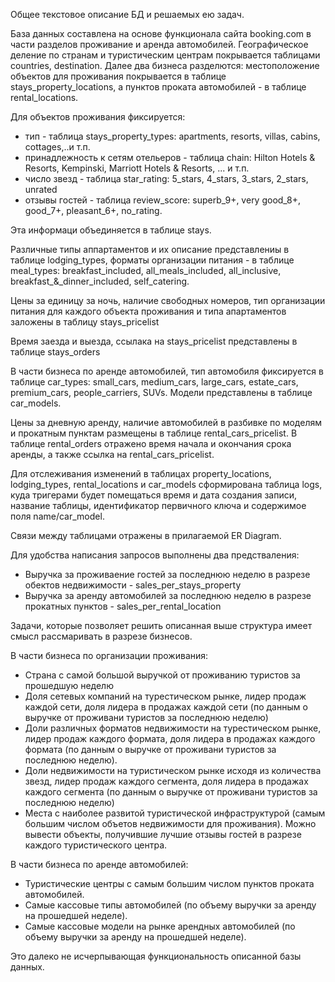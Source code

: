 Oбщее текстовое описание БД и решаемых ею задач.

База данных составлена на основе функционала сайта booking.com в части разделов проживание и аренда автомобилей. 
Географическое деление по странам и туристическим центрам покрывается таблицами countries, destination.
Далее два бизнеса разделются: местоположение объектов для проживания покрывается в таблице stays_property_locations, а пунктов проката автомобилей - в таблице rental_locations.

Для объектов проживания фиксируется:
- тип - таблица stays_property_types: apartments, resorts, villas, cabins, cottages,..и т.п.
- принадлежность к сетям отельеров - таблица chain: Hilton Hotels & Resorts, Kempinski, Marriott Hotels & Resorts, ... и т.п.
- число звезд - таблица star_rating: 5_stars, 4_stars, 3_stars, 2_stars, unrated
- отзывы гостей - таблица review_score: superb_9+, very good_8+, good_7+, pleasant_6+, no_rating.

Эта информаци объединяется в таблице stays.

Различные типы аппартаментов и их описание представлениы в таблице lodging_types, форматы организации питания - в таблице meal_types: breakfast_included, all_meals_included, all_inclusive, breakfast_&_dinner_included, self_catering.

Цены за единицу за ночь, наличие свободных номеров, тип организации питания для каждого объекта проживания и типа апартаментов заложены в таблицу stays_pricelist

Время заезда и выезда, ссылака на stays_pricelist представлены в таблице stays_orders

В части бизнеса по аренде автомобилей, тип автомобиля фиксируется в таблице car_types: small_cars, medium_cars, large_cars, estate_cars, premium_cars, people_carriers, SUVs. Модели представлены в таблице car_models.

Цены за дневную аренду, наличие автомобилей в разбивке по моделям и прокатным пунктам размещены в таблице rental_cars_pricelist.
В таблице rental_orders отражено время начала и окончания срока аренды, а также ссылка на rental_cars_pricelist.

Для отслеживания изменений в таблицах  property_locations, lodging_types, rental_locations и car_models сформирована таблица logs, куда тригерами будет помещаться время и дата создания записи, название таблицы, идентификатор первичного ключа и содержимое поля name/car_model.

Связи между таблицами отражены в прилагаемой ER Diagram.

Для удобства написания запросов выполнены два предстваления:
- Выручка за проживаение гостей за последнюю неделю в разрезе обектов недвижимости - sales_per_stays_property
- Выручка за аренду автомобилей за последнюю неделю в разрезе прокатных пунктов - sales_per_rental_location

Задачи, которые позволяет решить описанная выше структура имеет смысл рассмаривать в разрезе бизнесов.

В части бизнеса по организации проживания:
- Страна с самой большой выручкой от проживанию туристов за прошедшую неделю 
- Доля сетевых компаний на турестическом рынке, лидер продаж каждой сети, доля лидера в продажах каждой сети (по данным о выручке от       проживани туристов за последнюю неделю)
- Доли различных форматов недвижимости на турестическом рынке, лидер продаж каждого формата, доля лидера в продажах каждого формата (по   данным о выручке  от проживани туристов за последнюю неделю).
- Доли недвижимости на туристическом рынке исходя из количества звезд, лидер продаж каждого сегмента, доля лидера в продажах каждого       сегмента (по данным о выручке  от проживани туристов за последнюю неделю)
- Места с наиболее развитой туристической инфраструктурой (самым большим числом объетов недвижимости для проживания). Можно вывести       объекты, получившие лучшие отзывы гостей в разрезе каждого туристического центра.

В части бизнеса по аренде автомобилей:
- Туристические центры с самым большим числом пунктов проката автомобилей.
- Самые кассовые типы автомобилей (по объему выручки за аренду на прошедшей неделе).
- Самые кассовые модели на рынке арендных автомобилей (по объему выручки за аренду на прошедшей неделе).

Это далеко не исчерпывающая функциональность описанной базы данных.
